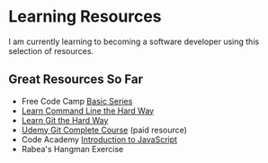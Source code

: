 # Learning Resources

I am currently learning to becoming a software developer using this selection of resources.

## Great Resources So Far

- Free Code Camp [Basic Series](https://learn.freecodecamp.org/)
- [Learn Command Line the Hard Way](https://learnrubythehardway.org/book/appendixa.html)
- [Learn Git the Hard Way](https://leanpub.com/learngitthehardway/read_sample)
- [Udemy Git Complete Course](https://www.udemy.com/git-complete/) (paid resource)
- Code Academy [Introduction to JavaScript](https://www.codecademy.com/learn/introduction-to-javascript)
- Rabea's Hangman Exercise 

